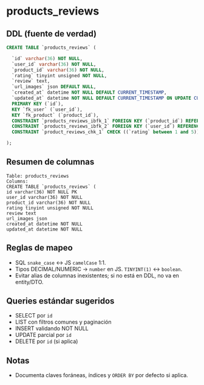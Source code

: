 # products_reviews

## DDL (fuente de verdad)
```sql
CREATE TABLE `products_reviews` (

  `id` varchar(36) NOT NULL,
  `user_id` varchar(36) NOT NULL,
  `product_id` varchar(36) NOT NULL,
  `rating` tinyint unsigned NOT NULL,
  `review` text,
  `url_images` json DEFAULT NULL,
  `created_at` datetime NOT NULL DEFAULT CURRENT_TIMESTAMP,
  `updated_at` datetime NOT NULL DEFAULT CURRENT_TIMESTAMP ON UPDATE CURRENT_TIMESTAMP,
  PRIMARY KEY (`id`),
  KEY `fk_user` (`user_id`),
  KEY `fk_product` (`product_id`),
  CONSTRAINT `products_reviews_ibfk_1` FOREIGN KEY (`product_id`) REFERENCES `products` (`id`),
  CONSTRAINT `products_reviews_ibfk_2` FOREIGN KEY (`user_id`) REFERENCES `users` (`id`),
  CONSTRAINT `product_reviews_chk_1` CHECK ((`rating` between 1 and 5))

);
```

## Resumen de columnas
```
Table: products_reviews
Columns:
CREATE TABLE `products_reviews` (
id varchar(36) NOT NULL PK
user_id varchar(36) NOT NULL
product_id varchar(36) NOT NULL
rating tinyint unsigned NOT NULL
review text
url_images json
created_at datetime NOT NULL
updated_at datetime NOT NULL
```

## Reglas de mapeo
- SQL `snake_case` ↔ JS `camelCase` 1:1.
- Tipos DECIMAL/NUMERIC → `number` en JS. `TINYINT(1)` ↔ `boolean`.
- Evitar alias de columnas inexistentes; si no está en DDL, no va en entity/DTO.

## Queries estándar sugeridos
- SELECT por `id`
- LIST con filtros comunes y paginación
- INSERT validando NOT NULL
- UPDATE parcial por `id`
- DELETE por `id` (si aplica)

## Notas
- Documenta claves foráneas, índices y `ORDER BY` por defecto si aplica.
